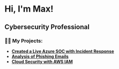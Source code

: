 # Hi, I'm Max!

## Cybersecurity Professional

### 👨‍💻 My Projects:

- **[Created a Live Azure SOC with Incident Response](https://github.com/maximillianzh/Azure-SOC)**
- **[Analysis of Phishing Emails](https://github.com/maximillianzh/Email-Phishing-Analysis)**
- **[Cloud Security with AWS IAM](https://github.com/maximillianzh/AWS-IAM)**
